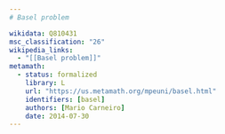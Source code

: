 ```yaml
---
# Basel problem

wikidata: Q810431
msc_classification: "26"
wikipedia_links:
  - "[[Basel problem]]"
metamath:
  - status: formalized
    library: L
    url: "https://us.metamath.org/mpeuni/basel.html"
    identifiers: [basel]
    authors: [Mario Carneiro]
    date: 2014-07-30
---
```

